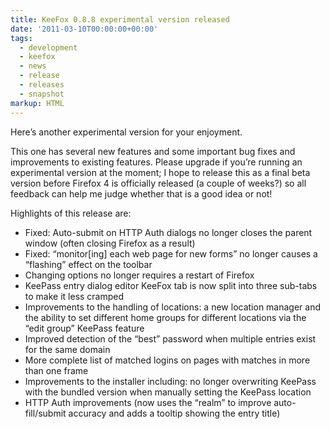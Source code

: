 ```yaml
---
title: KeeFox 0.8.8 experimental version released
date: '2011-03-10T00:00:00+00:00'
tags:
  - development
  - keefox
  - news
  - release
  - releases
  - snapshot
markup: HTML
---
```

<p>Here’s another experimental version for your enjoyment.
</p>
<p>This one has several new features and some important bug fixes and  improvements to existing features. Please upgrade if you’re running an  experimental version at the moment; I hope to release this as a final  beta version before Firefox 4 is officially released (a couple of  weeks?) so all feedback can help me judge whether that is a good idea  or not!
</p>
<p>Highlights of this release are: </p><p><ul><li> Fixed: Auto-submit on HTTP Auth dialogs no longer closes the parent window (often closing Firefox as a result) 	</li><li> Fixed: “monitor[ing] each web page for new forms” no longer causes a “flashing” effect on the toolbar 	</li><li> Changing options no longer requires a restart of Firefox 	</li><li> KeePass entry dialog editor KeeFox tab is now split into three sub-tabs to make it less cramped 	</li><li> Improvements to the handling of locations: a new location manager  and the ability to set different home groups for different locations  via the “edit group” KeePass feature 	</li><li> Improved detection of the “best” password when multiple entries exist for the same domain 	</li><li> More complete list of matched logins on pages with matches in more than one frame 	</li><li> Improvements to the installer including: no longer overwriting  KeePass with the bundled version when manually setting the KeePass  location 	</li><li> HTTP Auth improvements (now uses the “realm” to improve auto-fill/submit accuracy and adds a tooltip showing the entry title) </li></ul></p>
